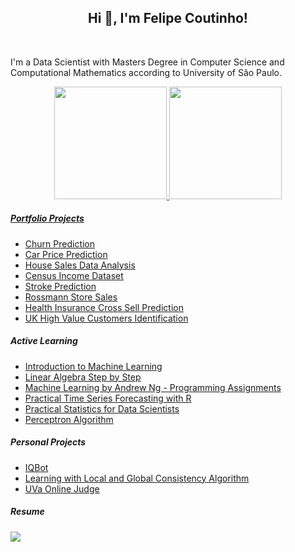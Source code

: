 <h2 align="center">Hi 👋, I'm Felipe Coutinho!</h2>
<br>

I'm a Data Scientist with Masters Degree in Computer Science and Computational Mathematics according to University of São Paulo.

<div align="center">
  <a href="https://github.com/provezano">
  <img height="180em" src="https://github-readme-stats.vercel.app/api?username=provezano&show_icons=true&theme=default&include_all_commits=true&count_private=true"/>
  <img height="180em" src="https://github-readme-stats.vercel.app/api/top-langs/?username=provezano&layout=compact&langs_count=7&theme=default"/>
</div>
 
##### Portfolio Projects

  * [Churn Prediction](https://github.com/provezano/telco-customer-churn)
  * [Car Price Prediction](https://github.com/provezano/car-price-prediction)
  * [House Sales Data Analysis](https://github.com/provezano/house-sales-price-data-analysis)
  * [Census Income Dataset](https://github.com/provezano/census-income-dataset)
  * [Stroke Prediction](https://github.com/provezano/stroke-prediction)
  * [Rossmann Store Sales](https://github.com/provezano/rossmann-store-sales)
  * [Health Insurance Cross Sell Prediction](https://github.com/provezano/Health_Insurance_Cross_Sell)
  * [UK High Value Customers Identification](https://github.com/provezano/UK-High-Value-Customers-Identification)
  
##### Active Learning
  
  * [Introduction to Machine Learning](https://github.com/provezano/ML_Intro_Notebooks)
  * [Linear Algebra Step by Step](https://github.com/provezano/LinearAlgebraStudy)
  * [Machine Learning by Andrew Ng - Programming Assignments](https://github.com/provezano/Coursera-Machine-Learning-Assignments)
  * [Practical Time Series Forecasting with R](https://github.com/provezano/pratical-time-series-forecasting)
  * [Practical Statistics for Data Scientists](https://github.com/provezano/estatistica_para_cientistas_de_dados)
  * [Perceptron Algorithm](https://github.com/provezano/Perceptron-Algorithm)

##### Personal Projects
  
  * [IQBot](https://github.com/provezano/IQBBot)
  * [Learning with Local and Global Consistency Algorithm](https://github.com/provezano/lgc)
  * [UVa Online Judge](https://github.com/provezano/UVa-Online-Judge)
  
##### Resume
<div> 
  <a href="https://www.linkedin.com/in/provezano" target="_blank"><img src="https://img.shields.io/badge/-LinkedIn-%230077B5?style=for-the-badge&logo=linkedin&logoColor=white" target="_blank"></a> 
</div>
